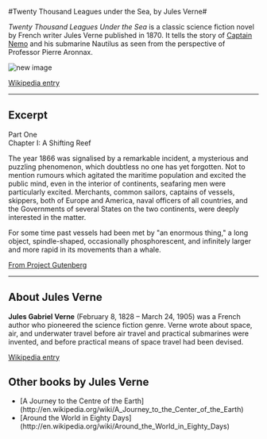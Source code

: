 #Twenty Thousand Leagues under the Sea, by Jules Verne#

*Twenty Thousand Leagues Under the Sea* is a classic science fiction novel by French writer Jules Verne published in 1870. It tells the story of [Captain Nemo](http://en.wikipedia.org/wiki/Captain_Nemo) and his submarine Nautilus as seen from the perspective of Professor Pierre Aronnax.

![new image](http://upload.wikimedia.org/wikipedia/commons/4/4e/20000_title_0a.jpg)

[Wikipedia entry](http://en.wikipedia.org/wiki/Twenty_Thousand_Leagues_Under_the_Sea)

------------------------------------------------------------------------------------------




## Excerpt ##

Part One 
<br>Chapter I: A Shifting Reef</br>


The year 1866 was signalised by a remarkable incident, a mysterious and puzzling phenomenon, which doubtless no one has yet forgotten. Not to mention rumours which agitated the maritime population and excited the public mind, even in the interior of continents, seafaring men were particularly excited. Merchants, common sailors, captains of vessels, skippers, both of Europe and America, naval officers of all countries, and the Governments of several States on the two continents, were deeply interested in the matter.

For some time past vessels had been met by "an enormous thing," a long object, spindle-shaped, occasionally phosphorescent, and infinitely larger and more rapid in its movements than a whale.

[	From Project Gutenberg](http://www.gutenberg.org/ebooks/164)

--------------------------------------------------------------------


## About Jules Verne ##



**Jules Gabriel Verne** (February 8, 1828 – March 24, 1905) was a French author who pioneered the science fiction genre. Verne wrote about space, air, and underwater travel before air travel and practical submarines were invented, and before practical means of space travel had been devised.

[Wikipedia entry](http://en.wikipedia.org/wiki/Jules_Verne)

## Other books by Jules Verne ##

<ul>
<li>[A Journey to the Centre of the Earth](http://en.wikipedia.org/wiki/A_Journey_to_the_Center_of_the_Earth)</li>
<li>[Around the World in Eighty Days](http://en.wikipedia.org/wiki/Around_the_World_in_Eighty_Days)</li>
</ul>



